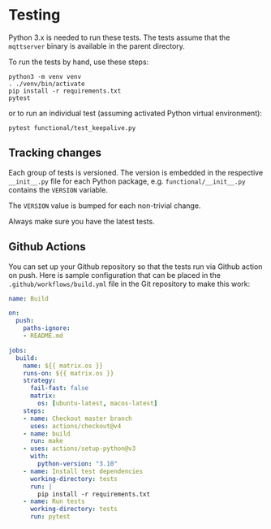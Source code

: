 # Testing

Python 3.x is needed to run these tests.
The tests assume that the `mqttserver` binary is available in the parent directory.

To run the tests by hand, use these steps:

```
python3 -m venv venv
. ./venv/bin/activate
pip install -r requirements.txt
pytest
```

or to run an individual test (assuming activated Python virtual environment):
```
pytest functional/test_keepalive.py
```

## Tracking changes

Each group of tests is versioned. The version is embedded in the respective
`__init__.py` file for each Python package, e.g. `functional/__init__.py`
contains the `VERSION` variable.

The `VERSION` value is bumped for each non-trivial change.

Always make sure you have the latest tests.

## Github Actions

You can set up your Github repository so that the tests run via Github action on push.
Here is sample configuration that can be placed in the `.github/workflows/build.yml` file in the Git repository
to make this work:
```yml
name: Build

on:
  push:
    paths-ignore:
    - README.md

jobs:
  build:
    name: ${{ matrix.os }}
    runs-on: ${{ matrix.os }}
    strategy:
      fail-fast: false
      matrix:
        os: [ubuntu-latest, macos-latest]
    steps:
    - name: Checkout master branch
      uses: actions/checkout@v4
    - name: build
      run: make
    - uses: actions/setup-python@v3
      with:
        python-version: "3.10"
    - name: Install test dependencies
      working-directory: tests
      run: |
        pip install -r requirements.txt
    - name: Run tests
      working-directory: tests
      run: pytest
```
